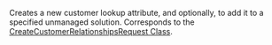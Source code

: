 Creates a new customer lookup attribute, and optionally, to add it to a specified unmanaged solution.
Corresponds to the [CreateCustomerRelationshipsRequest Class](https://msdn.microsoft.com/library/microsoft.xrm.sdk.messages.createcustomerrelationshipsrequest.aspx).

